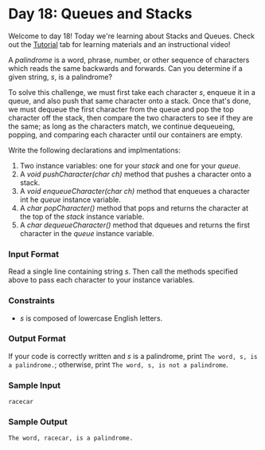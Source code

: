 # Day 18: Queues and Stacks

Welcome to day 18! Today we're learning about Stacks and Queues.
Check out the [Tutorial](https://www.hackerrank.com/challenges/30-queues-stacks/tutorial)
tab for learning materials and an instructional video!

A _palindrome_ is a word, phrase, number, or other sequence of characters which reads the same backwards and forwards.
Can you determine if a given string, _s_, is a palindrome?

To solve this challenge, we must first take each character _s_, enqueue it in a queue,
and also push that same character onto a stack.
Once that's done, we must dequeue the first character from the queue and pop the top character off the stack,
then compare the two characters to see if they are the same;
as long as the characters match,
we continue dequeueing, popping, and comparing each character until our containers are empty.

Write the following declarations and implmentations:

1. Two instance variables: one for your _stack_ and one for your _queue_.
2. A _void pushCharacter(char ch)_ method that pushes a character onto a stack.
3. A _void enqueueCharacter(char ch)_ method that enqueues a character int he _queue_ instance variable.
4. A _char popCharacter()_ method that pops and returns the character at the top of the _stack_ instance variable.
5. A _char dequeueCharacter()_ method that dqueues and returns the first character in the _queue_ instance variable.

### Input Format

Read a single line containing string _s_.
Then call the methods specified above to pass each character to your instance variables.

### Constraints

* _s_ is composed of lowercase English letters.

### Output Format

If your code is correctly written and _s_ is a palindrome,
print `The word, s, is a palindrome.`;
otherwise, print `The word, s, is not a palindrome`.

### Sample Input
```
racecar
```
### Sample Output
```
The word, racecar, is a palindrome.
```
